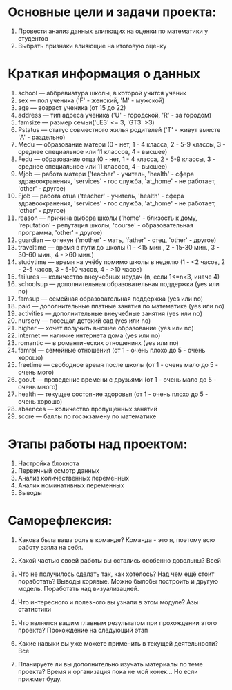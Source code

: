 # Основные цели и задачи проекта:
1. Провести анализ данных влияющих на оценки по математики у студентов
2. Выбрать признаки влияющие на итоговую оценку

# Краткая информация о данных

1. school — аббревиатура школы, в которой учится ученик
2. sex — пол ученика ('F' - женский, 'M' - мужской)
3. age — возраст ученика (от 15 до 22)
4. address — тип адреса ученика ('U' - городской, 'R' - за городом)
5. famsize — размер семьи('LE3' <= 3, 'GT3' >3)
6. Pstatus — статус совместного жилья родителей ('T' - живут вместе 'A' - раздельно)
7. Medu — образование матери (0 - нет, 1 - 4 класса, 2 - 5-9 классы, 3 - среднее специальное или 11 классов, 4 - высшее)
8. Fedu — образование отца (0 - нет, 1 - 4 класса, 2 - 5-9 классы, 3 - среднее специальное или 11 классов, 4 - высшее)
9. Mjob — работа матери ('teacher' - учитель, 'health' - сфера здравоохранения, 'services' - гос служба, 'at_home' - не работает, 'other' - другое)
10. Fjob — работа отца ('teacher' - учитель, 'health' - сфера здравоохранения, 'services' - гос служба, 'at_home' - не работает, 'other' - другое)
11. reason — причина выбора школы ('home' - близость к дому, 'reputation' - репутация школы, 'course' - образовательная программа, 'other' - другое)
12. guardian — опекун ('mother' - мать, 'father' - отец, 'other' - другое)
13. traveltime — время в пути до школы (1 - <15 мин., 2 - 15-30 мин., 3 - 30-60 мин., 4 - >60 мин.)
14. studytime — время на учёбу помимо школы в неделю (1 - <2 часов, 2 - 2-5 часов, 3 - 5-10 часов, 4 - >10 часов)
15. failures — количество внеучебных неудач (n, если 1<=n<3, иначе 4)
16. schoolsup — дополнительная образовательная поддержка (yes или no)
17. famsup — семейная образовательная поддержка (yes или no)
18. paid — дополнительные платные занятия по математике (yes или no)
19. activities — дополнительные внеучебные занятия (yes или no)
20. nursery — посещал детский сад (yes или no)
21. higher — хочет получить высшее образование (yes или no)
22. internet — наличие интернета дома (yes или no)
23. romantic — в романтических отношениях (yes или no)
24. famrel — семейные отношения (от 1 - очень плохо до 5 - очень хорошо)
25. freetime — свободное время после школы (от 1 - очень мало до 5 - очень мого)
26. goout — проведение времени с друзьями (от 1 - очень мало до 5 - очень много)
27. health — текущее состояние здоровья (от 1 - очень плохо до 5 - очень хорошо)
28. absences — количество пропущенных занятий
29. score — баллы по госэкзамену по математике

# Этапы работы над проектом:
1. Настройка блокнота
2. Первичный осмотр данных
3. Анализ количественных переменных
4. Аналих номинативных переменных
5. Выводы

# Саморефлексия:
1. Какова была ваша роль в команде? 
Команда - это я, поэтому всю работу взяла на себя.

2. Какой частью своей работы вы остались особенно довольны?
Всей

3. Что не получилось сделать так, как хотелось? Над чем ещё стоит поработать?
Выводы корявые. Можно былобы построить и другую модель. Поработать над визуализацией.

4. Что интересного и полезного вы узнали в этом модуле?
Азы статистики

5. Что является вашим главным результатом при прохождении этого проекта?
Прохождение на следующий этап

6. Какие навыки вы уже можете применить в текущей деятельности?
Все

7. Планируете ли вы дополнительно изучать материалы по теме проекта?
Время и организация пока не мой конек... Но если прижмет буду.
